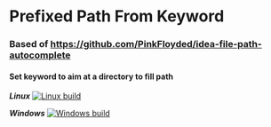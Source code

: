 # Prefixed Path From Keyword
### Based of https://github.com/PinkFloyded/idea-file-path-autocomplete
#### Set keyword to aim at a directory to fill path

***Linux***   [![Linux build](https://travis-ci.org/PinkFloyded/idea-file-path-autocomplete.svg?branch=master)](https://travis-ci.org/PinkFloyded/idea-file-path-autocomplete)

***Windows***   [![Windows build](https://ci.appveyor.com/api/projects/status/r1dbre1kftoom4ds/branch/master?svg=true)](https://ci.appveyor.com/project/PinkFloyded/idea-file-path-autocomplete/branch/master)

